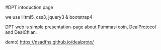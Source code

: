 #DPT intoduction page

we use Html5, css3, jquery3 & bootstrap4

DPT web is simple presentation-page about Pummasi coin, DealProtocol and  DealChian.
 
demo)
https://nsadfhs.github.io/dealproto/
